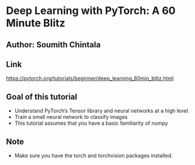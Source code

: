 # Deep Learning with PyTorch: A 60 Minute Blitz
## Author: Soumith Chintala

## Link
https://pytorch.org/tutorials/beginner/deep_learning_60min_blitz.html

## Goal of this tutorial
- Understand PyTorch’s Tensor library and neural networks at a high level.
- Train a small neural network to classify images
- This tutorial assumes that you have a basic familiarity of numpy

## Note
- Make sure you have the torch and torchvision packages installed.
